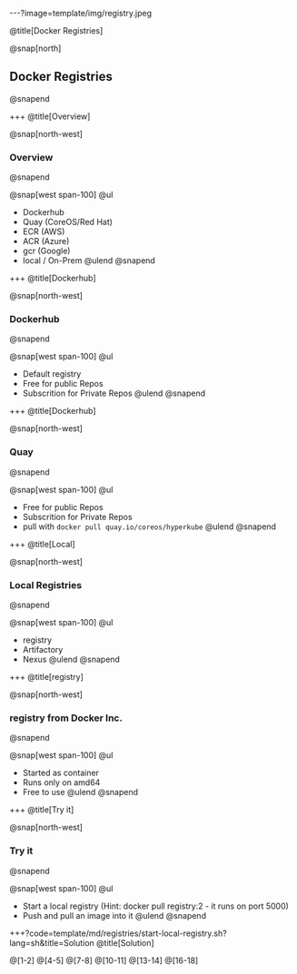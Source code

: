 ---?image=template/img/registry.jpeg

@title[Docker Registries]

@snap[north]
## Docker Registries
@snapend

+++
@title[Overview]

@snap[north-west]
### Overview
@snapend

@snap[west span-100]
@ul[](false)
- Dockerhub
- Quay (CoreOS/Red Hat)
- ECR (AWS)
- ACR (Azure)
- gcr  (Google)
- local / On-Prem
@ulend
@snapend

+++
@title[Dockerhub]

@snap[north-west]
### Dockerhub
@snapend

@snap[west span-100]
@ul[](false)
- Default registry
- Free for public Repos
- Subscrition for Private Repos
@ulend
@snapend

+++
@title[Dockerhub]

@snap[north-west]
### Quay
@snapend

@snap[west span-100]
@ul[](false)
- Free for public Repos
- Subscrition for Private Repos
- pull with `docker pull quay.io/coreos/hyperkube`
@ulend
@snapend

+++
@title[Local]

@snap[north-west]
### Local Registries
@snapend

@snap[west span-100]
@ul[](false)
- registry
- Artifactory
- Nexus
@ulend
@snapend

+++
@title[registry]

@snap[north-west]
### registry from Docker Inc.
@snapend

@snap[west span-100]
@ul[](false)
- Started as container
- Runs only on amd64
- Free to use
@ulend
@snapend

+++
@title[Try it]

@snap[north-west]
### Try it
@snapend

@snap[west span-100]
@ul[](false)
- Start a local registry 
  (Hint: docker pull registry:2 - it runs on port 5000)
- Push and pull an image into it
@ulend
@snapend

+++?code=template/md/registries/start-local-registry.sh?lang=sh&title=Solution
@title[Solution]

@[1-2]
@[4-5]
@[7-8]
@[10-11]
@[13-14]
@[16-18]
